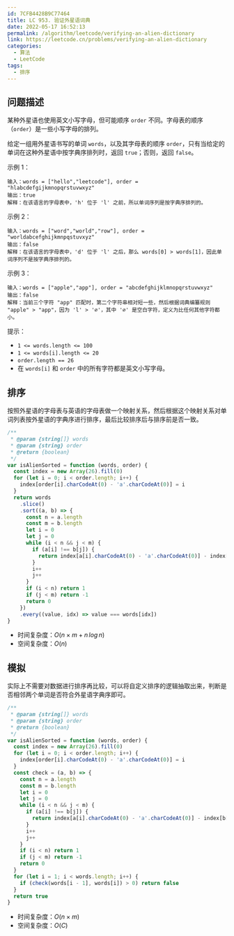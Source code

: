 ```yaml
---
id: 7CFB4428B9C77464
title: LC 953. 验证外星语词典
date: 2022-05-17 16:52:13
permalink: /algorithm/leetcode/verifying-an-alien-dictionary
link: https://leetcode.cn/problems/verifying-an-alien-dictionary
categories:
  - 算法
  - LeetCode
tags:
  - 排序
---
```


<Level :type='1'/>

## 问题描述

某种外星语也使用英文小写字母，但可能顺序 `order` 不同。字母表的顺序（`order`）是一些小写字母的排列。

给定一组用外星语书写的单词 `words`，以及其字母表的顺序 `order`，只有当给定的单词在这种外星语中按字典序排列时，返回 `true`；否则，返回 `false`。

示例 1：

```text
输入：words = ["hello","leetcode"], order = "hlabcdefgijkmnopqrstuvwxyz"
输出：true
解释：在该语言的字母表中，'h' 位于 'l' 之前，所以单词序列是按字典序排列的。
```

示例 2：

```text
输入：words = ["word","world","row"], order = "worldabcefghijkmnpqstuvxyz"
输出：false
解释：在该语言的字母表中，'d' 位于 'l' 之后，那么 words[0] > words[1]，因此单词序列不是按字典序排列的。
```

示例 3：

```text
输入：words = ["apple","app"], order = "abcdefghijklmnopqrstuvwxyz"
输出：false
解释：当前三个字符 "app" 匹配时，第二个字符串相对短一些，然后根据词典编纂规则 "apple" > "app"，因为 'l' > '∅'，其中 '∅' 是空白字符，定义为比任何其他字符都小。
```

提示：

- `1 <= words.length <= 100`
- `1 <= words[i].length <= 20`
- `order.length == 26`
- 在 `words[i]` 和 `order` 中的所有字符都是英文小写字母。

## 排序

按照外星语的字母表与英语的字母表做一个映射关系，然后根据这个映射关系对单词列表按外星语的字典序进行排序，最后比较排序后与排序前是否一致。

```javascript
/**
 * @param {string[]} words
 * @param {string} order
 * @return {boolean}
 */
var isAlienSorted = function (words, order) {
  const index = new Array(26).fill(0)
  for (let i = 0; i < order.length; i++) {
    index[order[i].charCodeAt(0) - 'a'.charCodeAt(0)] = i
  }
  return words
    .slice()
    .sort((a, b) => {
      const n = a.length
      const m = b.length
      let i = 0
      let j = 0
      while (i < n && j < m) {
        if (a[i] !== b[j]) {
          return index[a[i].charCodeAt(0) - 'a'.charCodeAt(0)] - index[b[j].charCodeAt(0) - 'a'.charCodeAt(0)]
        }
        i++
        j++
      }
      if (i < n) return 1
      if (j < m) return -1
      return 0
    })
    .every((value, idx) => value === words[idx])
}
```

- 时间复杂度：$O(n \times m + n \, log \, n)$
- 空间复杂度：$O(n)$

## 模拟

实际上不需要对数据进行排序再比较，可以将自定义排序的逻辑抽取出来，判断是否相邻两个单词是否符合外星语字典序即可。

```javascript
/**
 * @param {string[]} words
 * @param {string} order
 * @return {boolean}
 */
var isAlienSorted = function (words, order) {
  const index = new Array(26).fill(0)
  for (let i = 0; i < order.length; i++) {
    index[order[i].charCodeAt(0) - 'a'.charCodeAt(0)] = i
  }
  const check = (a, b) => {
    const n = a.length
    const m = b.length
    let i = 0
    let j = 0
    while (i < n && j < m) {
      if (a[i] !== b[j]) {
        return index[a[i].charCodeAt(0) - 'a'.charCodeAt(0)] - index[b[j].charCodeAt(0) - 'a'.charCodeAt(0)]
      }
      i++
      j++
    }
    if (i < n) return 1
    if (j < m) return -1
    return 0
  }
  for (let i = 1; i < words.length; i++) {
    if (check(words[i - 1], words[i]) > 0) return false
  }
  return true
}
```

- 时间复杂度：$O(n \times m)$
- 空间复杂度：$O(C)$
